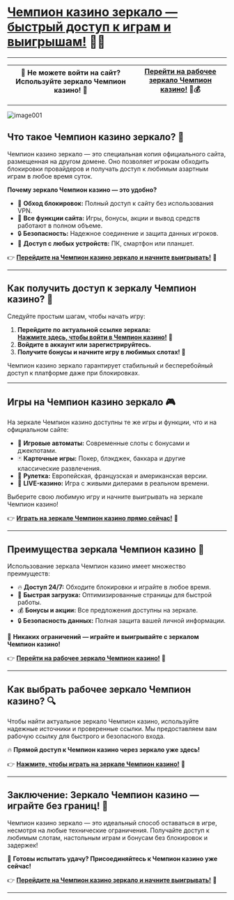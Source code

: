 # [Чемпион казино зеркало — быстрый доступ к играм и выигрышам!](https://champcasino.ink/pobeda/doa-hats?p80412p305331p112c) 🎰🔥  

---

| **🚀 Не можете войти на сайт? Используйте зеркало Чемпион казино! 🚀** | [**Перейти на рабочее зеркало Чемпион казино!**](https://champcasino.ink/pobeda/doa-hats?p80412p305331p112c) 🎲💰 |  
|:---------------------------------------------------------------------:|:-----------------------------------------------------------------------:|  

---
![image001](https://github.com/user-attachments/assets/fb9bdd3d-c220-44d1-b17d-d980920c6a21)

## **Что такое Чемпион казино зеркало? 🎯**  
Чемпион казино зеркало — это специальная копия официального сайта, размещенная на другом домене. Оно позволяет игрокам обходить блокировки провайдеров и получать доступ к любимым азартным играм в любое время суток.  

**Почему зеркало Чемпион казино — это удобно?**  
- 🚀 **Обход блокировок:** Полный доступ к сайту без использования VPN.  
- 🎰 **Все функции сайта:** Игры, бонусы, акции и вывод средств работают в полном объеме.  
- 🔒 **Безопасность:** Надежное соединение и защита данных игроков.  
- 📱 **Доступ с любых устройств:** ПК, смартфон или планшет.  

👉 [**Перейдите на Чемпион казино зеркало и начните выигрывать!**](https://champcasino.ink/pobeda/doa-hats?p80412p305331p112c) 🎰  

---

## **Как получить доступ к зеркалу Чемпион казино? 🔑**  
Следуйте простым шагам, чтобы начать игру:  

1. **Перейдите по актуальной ссылке зеркала:**  
   [**Нажмите здесь, чтобы войти в Чемпион казино!**](https://champcasino.ink/pobeda/doa-hats?p80412p305331p112c) 🚀  
2. **Войдите в аккаунт или зарегистрируйтесь.**  
3. **Получите бонусы и начните игру в любимых слотах! 🎲**  

Чемпион казино зеркало гарантирует стабильный и бесперебойный доступ к платформе даже при блокировках.  

---

## **Игры на Чемпион казино зеркало 🎮**  
На зеркале Чемпион казино доступны те же игры и функции, что и на официальном сайте:  
- 🎰 **Игровые автоматы:** Современные слоты с бонусами и джекпотами.  
- 🃏 **Карточные игры:** Покер, блэкджек, баккара и другие классические развлечения.  
- 🎲 **Рулетка:** Европейская, французская и американская версии.  
- 🎥 **LIVE-казино:** Игра с живыми дилерами в реальном времени.  

Выберите свою любимую игру и начните выигрывать на зеркале Чемпион казино!  

👉 [**Играть на зеркале Чемпион казино прямо сейчас!**](https://champcasino.ink/pobeda/doa-hats?p80412p305331p112c) 🎰  

---

## **Преимущества зеркала Чемпион казино 🌟**  
Использование зеркала Чемпион казино имеет множество преимуществ:  

- 🔥 **Доступ 24/7:** Обходите блокировки и играйте в любое время.  
- 🚀 **Быстрая загрузка:** Оптимизированные страницы для быстрой работы.  
- 💰 **Бонусы и акции:** Все предложения доступны на зеркале.  
- 🔒 **Безопасность данных:** Полная защита вашей личной информации.  

🎯 **Никаких ограничений — играйте и выигрывайте с зеркалом Чемпион казино!**  

👉 [**Перейти на рабочее зеркало Чемпион казино!**](https://champcasino.ink/pobeda/doa-hats?p80412p305331p112c) 🚀  

---

## **Как выбрать рабочее зеркало Чемпион казино? 🔍**  
Чтобы найти актуальное зеркало Чемпион казино, используйте надежные источники и проверенные ссылки. Мы предоставляем вам рабочую ссылку для быстрого и безопасного входа.  

🔥 **Прямой доступ к Чемпион казино через зеркало уже здесь!**  

👉 [**Нажмите, чтобы играть на зеркале Чемпион казино!**](https://champcasino.ink/pobeda/doa-hats?p80412p305331p112c) 🎲  

---

## **Заключение: Зеркало Чемпион казино — играйте без границ! 🎉**  
Чемпион казино зеркало — это идеальный способ оставаться в игре, несмотря на любые технические ограничения. Получайте доступ к любимым слотам, настольным играм и бонусам без блокировок и задержек!  

🎰 **Готовы испытать удачу? Присоединяйтесь к Чемпион казино уже сейчас!**  

👉 [**Перейдите на Чемпион казино зеркало и начните выигрывать!**](https://champcasino.ink/pobeda/doa-hats?p80412p305331p112c) 🚀  

---

